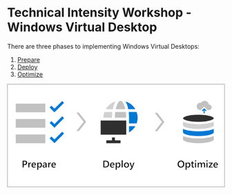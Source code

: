 # Technical Intensity Workshop - Windows Virtual Desktop

There are three phases to implementing Windows Virtual Desktops:

1. [Prepare](prepare.md)
2. [Deploy](deploy.md)
3. [Optimize](optimize.md)

![crap](.attachments/wvd-prep-deploy-optimize.png)
